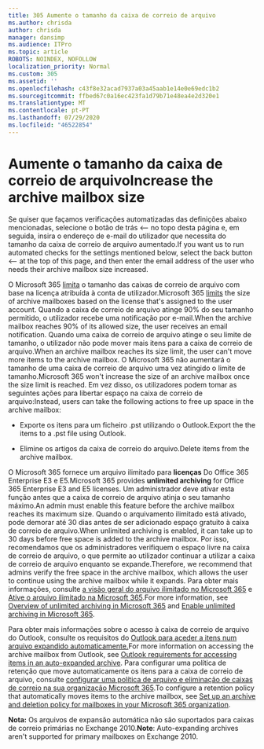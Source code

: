 ```yaml
---
title: 305 Aumente o tamanho da caixa de correio de arquivo
ms.author: chrisda
author: chrisda
manager: dansimp
ms.audience: ITPro
ms.topic: article
ROBOTS: NOINDEX, NOFOLLOW
localization_priority: Normal
ms.custom: 305
ms.assetid: ''
ms.openlocfilehash: c43f8e32acad7937a03a45aab1e14e0e69edc1b2
ms.sourcegitcommit: ffbed67c0a16ec423fa1d79b71e48ea4e2d320e1
ms.translationtype: MT
ms.contentlocale: pt-PT
ms.lasthandoff: 07/29/2020
ms.locfileid: "46522854"
---
```

# <a name="increase-the-archive-mailbox-size"></a><span data-ttu-id="9cbb5-102">Aumente o tamanho da caixa de correio de arquivo</span><span class="sxs-lookup"><span data-stu-id="9cbb5-102">Increase the archive mailbox size</span></span>


<span data-ttu-id="9cbb5-103">Se quiser que façamos verificações automatizadas das definições abaixo mencionadas, selecione o botão de trás <-- no topo desta página e, em seguida, insira o endereço de e-mail do utilizador que necessita do tamanho da caixa de correio de arquivo aumentado.</span><span class="sxs-lookup"><span data-stu-id="9cbb5-103">If you want us to run automated checks for the settings mentioned below, select the back button <-- at the top of this page, and then enter the email address of the user who needs their archive mailbox size increased.</span></span>

<span data-ttu-id="9cbb5-104">O Microsoft 365 [limita](https://docs.microsoft.com/office365/servicedescriptions/exchange-online-service-description/exchange-online-limits#mailbox-storage-limits) o tamanho das caixas de correio de arquivo com base na licença atribuída à conta de utilizador.</span><span class="sxs-lookup"><span data-stu-id="9cbb5-104">Microsoft 365 [limits](https://docs.microsoft.com/office365/servicedescriptions/exchange-online-service-description/exchange-online-limits#mailbox-storage-limits) the size of archive mailboxes based on the license that's assigned to the user account.</span></span> <span data-ttu-id="9cbb5-105">Quando a caixa de correio de arquivo atinge 90% do seu tamanho permitido, o utilizador recebe uma notificação por e-mail.</span><span class="sxs-lookup"><span data-stu-id="9cbb5-105">When the archive mailbox reaches 90% of its allowed size, the user receives an email notification.</span></span> <span data-ttu-id="9cbb5-106">Quando uma caixa de correio de arquivo atinge o seu limite de tamanho, o utilizador não pode mover mais itens para a caixa de correio de arquivo.</span><span class="sxs-lookup"><span data-stu-id="9cbb5-106">When an archive mailbox reaches its size limit, the user can't move more items to the archive mailbox.</span></span> <span data-ttu-id="9cbb5-107">O Microsoft 365 não aumentará o tamanho de uma caixa de correio de arquivo uma vez atingido o limite de tamanho.</span><span class="sxs-lookup"><span data-stu-id="9cbb5-107">Microsoft 365 won't increase the size of an archive mailbox once the size limit is reached.</span></span> <span data-ttu-id="9cbb5-108">Em vez disso, os utilizadores podem tomar as seguintes ações para libertar espaço na caixa de correio de arquivo:</span><span class="sxs-lookup"><span data-stu-id="9cbb5-108">Instead, users can take the following actions to free up space in the archive mailbox:</span></span>

- <span data-ttu-id="9cbb5-109">Exporte os itens para um ficheiro .pst utilizando o Outlook.</span><span class="sxs-lookup"><span data-stu-id="9cbb5-109">Export the the items to a .pst file using Outlook.</span></span>

- <span data-ttu-id="9cbb5-110">Elimine os artigos da caixa de correio do arquivo.</span><span class="sxs-lookup"><span data-stu-id="9cbb5-110">Delete items from the archive mailbox.</span></span>

<span data-ttu-id="9cbb5-111">O Microsoft 365 fornece um arquivo ilimitado para **licenças** Do Office 365 Enterprise E3 e E5.</span><span class="sxs-lookup"><span data-stu-id="9cbb5-111">Microsoft 365 provides **unlimited archiving** for Office 365 Enterprise E3 and E5 licenses.</span></span> <span data-ttu-id="9cbb5-112">Um administrador deve ativar esta função antes que a caixa de correio de arquivo atinja o seu tamanho máximo.</span><span class="sxs-lookup"><span data-stu-id="9cbb5-112">An admin must enable this feature before the archive mailbox reaches its maximum size.</span></span> <span data-ttu-id="9cbb5-113">Quando o arquivamento ilimitado está ativado, pode demorar até 30 dias antes de ser adicionado espaço gratuito à caixa de correio de arquivo.</span><span class="sxs-lookup"><span data-stu-id="9cbb5-113">When unlimited archiving is enabled, it can take up to 30 days before free space is added to the archive mailbox.</span></span> <span data-ttu-id="9cbb5-114">Por isso, recomendamos que os administradores verifiquem o espaço livre na caixa de correio de arquivo, o que permite ao utilizador continuar a utilizar a caixa de correio de arquivo enquanto se expande.</span><span class="sxs-lookup"><span data-stu-id="9cbb5-114">Therefore, we recommend that admins verify the free space in the archive mailbox, which allows the user to continue using the archive mailbox while it expands.</span></span> <span data-ttu-id="9cbb5-115">Para obter mais informações, consulte [a visão geral do arquivo ilimitado no Microsoft 365](https://docs.microsoft.com/microsoft-365/compliance/unlimited-archiving) e [Ative o arquivo ilimitado na Microsoft 365](https://docs.microsoft.com/microsoft-365/compliance/enable-unlimited-archiving).</span><span class="sxs-lookup"><span data-stu-id="9cbb5-115">For more information, see [Overview of unlimited archiving in Microsoft 365](https://docs.microsoft.com/microsoft-365/compliance/unlimited-archiving) and [Enable unlimited archiving in Microsoft 365](https://docs.microsoft.com/microsoft-365/compliance/enable-unlimited-archiving).</span></span>

<span data-ttu-id="9cbb5-116">Para obter mais informações sobre o acesso à caixa de correio de arquivo do Outlook, consulte os requisitos do [Outlook para aceder a itens num arquivo expandido automaticamente.](https://docs.microsoft.com/microsoft-365/compliance/unlimited-archiving#outlook-requirements-for-accessing-items-in-an-auto-expanded-archive)</span><span class="sxs-lookup"><span data-stu-id="9cbb5-116">For more information on accessing the archive mailbox from Outlook, see [Outlook requirements for accessing items in an auto-expanded archive](https://docs.microsoft.com/microsoft-365/compliance/unlimited-archiving#outlook-requirements-for-accessing-items-in-an-auto-expanded-archive).</span></span> <span data-ttu-id="9cbb5-117">Para configurar uma política de retenção que move automaticamente os itens para a caixa de correio de arquivo, consulte [configurar uma política de arquivo e eliminação de caixas de correio na sua organização Microsoft 365](https://docs.microsoft.com/microsoft-365/compliance/set-up-an-archive-and-deletion-policy-for-mailboxes).</span><span class="sxs-lookup"><span data-stu-id="9cbb5-117">To configure a retention policy that automatically moves items to the archive mailbox, see [Set up an archive and deletion policy for mailboxes in your Microsoft 365 organization](https://docs.microsoft.com/microsoft-365/compliance/set-up-an-archive-and-deletion-policy-for-mailboxes).</span></span>

<span data-ttu-id="9cbb5-118">**Nota:** Os arquivos de expansão automática não são suportados para caixas de correio primárias no Exchange 2010.</span><span class="sxs-lookup"><span data-stu-id="9cbb5-118">**Note**: Auto-expanding archives aren't supported for primary mailboxes on Exchange 2010.</span></span>
